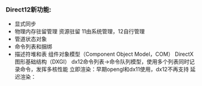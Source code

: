 ### Direct12新功能:
- 显式同步
- 物理内存驻留管理
		资源驻留
		11由系统管理，12自行管理
- 管道状态对象
- 命令列表和捆绑
- 描述符堆和表
组件对象模型（Component Object Model，COM）
DirectX图形基础结构（DXGI）
dx12命令列表->命令队列模型，使用多个列表同时记录命令，发挥多核性能
立即渲染：早期opengl和dx11使用，dx12不再支持
延迟渲染：